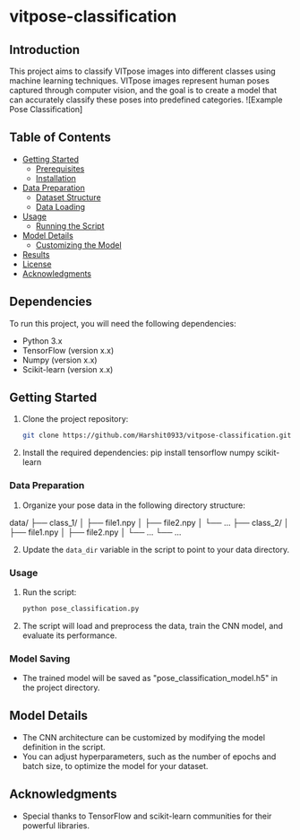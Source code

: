 # vitpose-classification
## Introduction

This project aims to classify VITpose images into different classes using machine learning techniques. VITpose images represent human poses captured through computer vision, and the goal is to create a model that can accurately classify these poses into predefined categories.
![Example Pose Classification]
## Table of Contents
- [Getting Started](#getting-started)
  - [Prerequisites](#prerequisites)
  - [Installation](#installation)
- [Data Preparation](#data-preparation)
  - [Dataset Structure](#dataset-structure)
  - [Data Loading](#data-loading)
- [Usage](#usage)
  - [Running the Script](#running-the-script)
- [Model Details](#model-details)
  - [Customizing the Model](#customizing-the-model)
- [Results](#results)
- [License](#license)
- [Acknowledgments](#acknowledgments)
## Dependencies

To run this project, you will need the following dependencies:

- Python 3.x
- TensorFlow (version x.x)
- Numpy (version x.x)
- Scikit-learn (version x.x)

## Getting Started

1. Clone the project repository:

   ```bash
   git clone https://github.com/Harshit0933/vitpose-classification.git

2. Install the required dependencies:
   pip install tensorflow numpy scikit-learn


### Data Preparation

1. Organize your pose data in the following directory structure:

data/
├── class_1/
│   ├── file1.npy
│   ├── file2.npy
│   └── ...
├── class_2/
│   ├── file1.npy
│   ├── file2.npy
│   └── ...
└── ...

2. Update the `data_dir` variable in the script to point to your data directory.

### Usage

1. Run the script:
   ```bash
   python pose_classification.py

2. The script will load and preprocess the data, train the CNN model, and evaluate its performance.

### Model Saving

- The trained model will be saved as "pose_classification_model.h5" in the project directory.

## Model Details

- The CNN architecture can be customized by modifying the model definition in the script.
- You can adjust hyperparameters, such as the number of epochs and batch size, to optimize the model for your dataset.

## Acknowledgments

- Special thanks to TensorFlow and scikit-learn communities for their powerful libraries.





